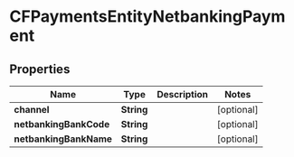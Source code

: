 

# CFPaymentsEntityNetbankingPayment


## Properties

| Name | Type | Description | Notes |
|------------ | ------------- | ------------- | -------------|
|**channel** | **String** |  |  [optional] |
|**netbankingBankCode** | **String** |  |  [optional] |
|**netbankingBankName** | **String** |  |  [optional] |



